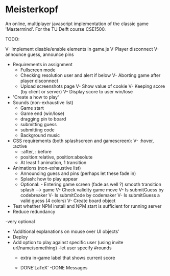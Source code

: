 # Meisterkopf
An online, multiplayer javascript implementation of the classic game 'Mastermind'. For the TU Delft course CSE1500.

TODO:

V- Implement disable/enable elements in game.js
    V-Player disconnect
    V-announce guess, announce pins
    
- Requirements in assignment
    - Fullscreen mode
    - Checking resolution user and alert if below
    V- Aborting game after player disconnect
    - Upload screenshots page
    V- Show value of cookie
V- Keeping score (by client or server)
V- Display score to user win/lose
- 'Create a how to play'
- Sounds (non-exhaustive list)
    - Game start
    - Game end (win/lose)
    - dragging pin to board
    - submitting guess
    - submitting code
    - Background music
- CSS requirements (both splashscreen and gamescreen):
    V- :hover, :active
    - ::after, ::before
    - position:relative, position:absolute
    - At least 1 animation, 1 transition
- Animations (non-exhaustive list)
    - Announcing guess and pins (perhaps let these fade in)
    - Splash: how to play appear
    - Optional: - Entering game screen (fade as well ?) smooth transition splash --> game
V- Check validity game move
    V- Is submitGuess by codebreaker
    V- Is submitCode by codemaker
    V- Is submitGuess a valid guess (4 colors)
V- Create board object
- Test whether NPM install and NPM start is sufficient for running server
- Reduce redundancy

-very optional
- 'Additional explanations on mouse over UI objects'
- Deploy
- Add option to play against specific user (using invite url/name/something)
    -let user specify #rounds
    - extra in-game label that shows current score

    - DONE'LaTeX'
    -DONE Messages